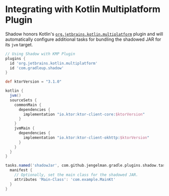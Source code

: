 # Integrating with Kotlin Multiplatform Plugin

Shadow honors Kotlin's
[`org.jetbrains.kotlin.multiplatform`](https://kotlinlang.org/docs/multiplatform-intro.html) plugin and will automatically
configure additional tasks for bundling the shadowed JAR for its `jvm` target.
```groovy
// Using Shadow with KMP Plugin
plugins {
  id 'org.jetbrains.kotlin.multiplatform'
  id 'com.gradleup.shadow'
}

def ktorVersion = "3.1.0"

kotlin {
  jvm()
  sourceSets {
    commonMain {
      dependencies {
        implementation "io.ktor:ktor-client-core:$ktorVersion"
      }
    }
    jvmMain {
      dependencies {
        implementation "io.ktor:ktor-client-okhttp:$ktorVersion"
      }
    }
  }
}

tasks.named('shadowJar', com.github.jengelman.gradle.plugins.shadow.tasks.ShadowJar) {
  manifest {
    // Optionally, set the main class for the shadowed JAR.
    attributes 'Main-Class': 'com.example.MainKt'
  }
}
```
